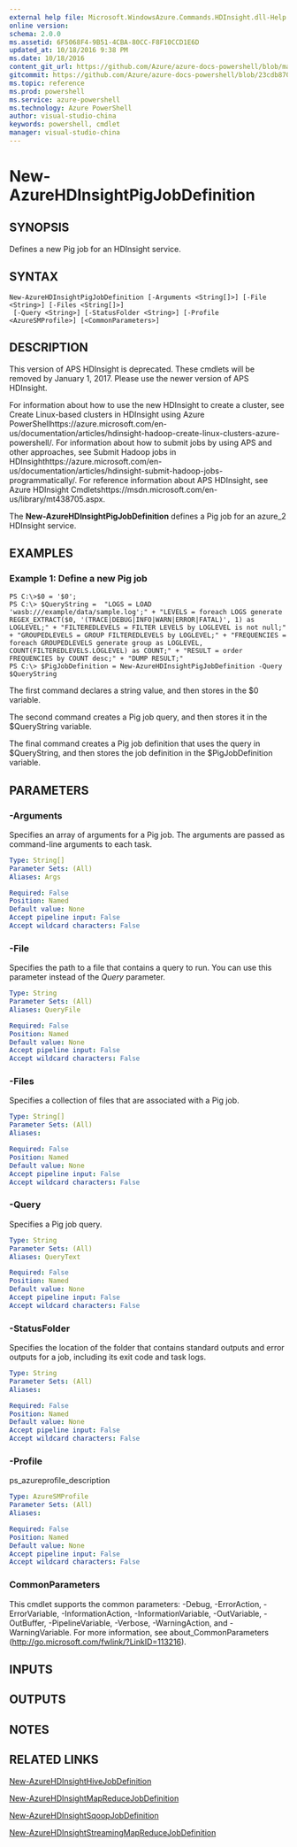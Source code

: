 ```yaml
---
external help file: Microsoft.WindowsAzure.Commands.HDInsight.dll-Help.xml
online version: 
schema: 2.0.0
ms.assetid: 6F5068F4-9B51-4CBA-80CC-F8F10CCD1E6D
updated_at: 10/18/2016 9:38 PM
ms.date: 10/18/2016
content_git_url: https://github.com/Azure/azure-docs-powershell/blob/master/azureps-cmdlets-docs/ServiceManagement/Azure.HDInsight/v1.6.1/New-AzureHDInsightPigJobDefinition.md
gitcommit: https://github.com/Azure/azure-docs-powershell/blob/23cdb8705d4ab9807c0e21b238f3b134a7d49c7d/azureps-cmdlets-docs/ServiceManagement/Azure.HDInsight/v1.6.1/New-AzureHDInsightPigJobDefinition.md
ms.topic: reference
ms.prod: powershell
ms.service: azure-powershell
ms.technology: Azure PowerShell
author: visual-studio-china
keywords: powershell, cmdlet
manager: visual-studio-china
---
```


# New-AzureHDInsightPigJobDefinition

## SYNOPSIS
Defines a new Pig job for an HDInsight service.

## SYNTAX

```
New-AzureHDInsightPigJobDefinition [-Arguments <String[]>] [-File <String>] [-Files <String[]>]
 [-Query <String>] [-StatusFolder <String>] [-Profile <AzureSMProfile>] [<CommonParameters>]
```

## DESCRIPTION
This version of APS HDInsight is deprecated.
These cmdlets will be removed by January 1, 2017.
Please use the newer version of APS HDInsight.

For information about how to use the new HDInsight to create a cluster, see Create Linux-based clusters in HDInsight using Azure PowerShellhttps://azure.microsoft.com/en-us/documentation/articles/hdinsight-hadoop-create-linux-clusters-azure-powershell/.
For information about how to submit jobs by using APS and other approaches, see Submit Hadoop jobs in HDInsighthttps://azure.microsoft.com/en-us/documentation/articles/hdinsight-submit-hadoop-jobs-programmatically/.
For reference information about APS HDInsight, see Azure HDInsight Cmdletshttps://msdn.microsoft.com/en-us/library/mt438705.aspx.

The **New-AzureHDInsightPigJobDefinition** defines a Pig job for an azure_2 HDInsight service.

## EXAMPLES

### Example 1: Define a new Pig job
```
PS C:\>$0 = '$0';
PS C:\> $QueryString =  "LOGS = LOAD 'wasb:///example/data/sample.log';" + "LEVELS = foreach LOGS generate REGEX_EXTRACT($0, '(TRACE|DEBUG|INFO|WARN|ERROR|FATAL)', 1) as LOGLEVEL;" + "FILTEREDLEVELS = FILTER LEVELS by LOGLEVEL is not null;" + "GROUPEDLEVELS = GROUP FILTEREDLEVELS by LOGLEVEL;" + "FREQUENCIES = foreach GROUPEDLEVELS generate group as LOGLEVEL, COUNT(FILTEREDLEVELS.LOGLEVEL) as COUNT;" + "RESULT = order FREQUENCIES by COUNT desc;" + "DUMP RESULT;"
PS C:\> $PigJobDefinition = New-AzureHDInsightPigJobDefinition -Query $QueryString
```

The first command declares a string value, and then stores in the $0 variable.

The second command creates a Pig job query, and then stores it in the $QueryString variable.

The final command creates a Pig job definition that uses the query in $QueryString, and then stores the job definition in the $PigJobDefinition variable.

## PARAMETERS

### -Arguments
Specifies an array of arguments for a Pig job.
The arguments are passed as command-line arguments to each task.

```yaml
Type: String[]
Parameter Sets: (All)
Aliases: Args

Required: False
Position: Named
Default value: None
Accept pipeline input: False
Accept wildcard characters: False
```

### -File
Specifies the path to a file that contains a query to run.
You can use this parameter instead of the *Query* parameter.

```yaml
Type: String
Parameter Sets: (All)
Aliases: QueryFile

Required: False
Position: Named
Default value: None
Accept pipeline input: False
Accept wildcard characters: False
```

### -Files
Specifies a collection of files that are associated with a Pig job.

```yaml
Type: String[]
Parameter Sets: (All)
Aliases: 

Required: False
Position: Named
Default value: None
Accept pipeline input: False
Accept wildcard characters: False
```

### -Query
Specifies a Pig job query.

```yaml
Type: String
Parameter Sets: (All)
Aliases: QueryText

Required: False
Position: Named
Default value: None
Accept pipeline input: False
Accept wildcard characters: False
```

### -StatusFolder
Specifies the location of the folder that contains standard outputs and error outputs for a job, including its exit code and task logs.

```yaml
Type: String
Parameter Sets: (All)
Aliases: 

Required: False
Position: Named
Default value: None
Accept pipeline input: False
Accept wildcard characters: False
```

### -Profile
ps_azureprofile_description

```yaml
Type: AzureSMProfile
Parameter Sets: (All)
Aliases: 

Required: False
Position: Named
Default value: None
Accept pipeline input: False
Accept wildcard characters: False
```

### CommonParameters
This cmdlet supports the common parameters: -Debug, -ErrorAction, -ErrorVariable, -InformationAction, -InformationVariable, -OutVariable, -OutBuffer, -PipelineVariable, -Verbose, -WarningAction, and -WarningVariable. For more information, see about_CommonParameters (http://go.microsoft.com/fwlink/?LinkID=113216).

## INPUTS

## OUTPUTS

## NOTES

## RELATED LINKS

[New-AzureHDInsightHiveJobDefinition](.\New-AzureHDInsightHiveJobDefinition.md)

[New-AzureHDInsightMapReduceJobDefinition](.\New-AzureHDInsightMapReduceJobDefinition.md)

[New-AzureHDInsightSqoopJobDefinition](.\New-AzureHDInsightSqoopJobDefinition.md)

[New-AzureHDInsightStreamingMapReduceJobDefinition](.\New-AzureHDInsightStreamingMapReduceJobDefinition.md)


